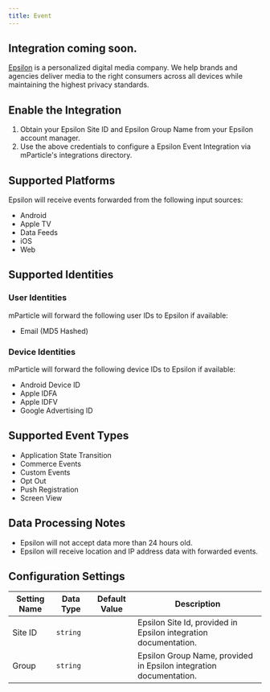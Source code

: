 ```yaml
---
title: Event
---
```


<h2>Integration coming soon.</h2>

[Epsilon](https://us.epsilon.com/) is a personalized digital media company. We help brands and agencies deliver media to the right consumers across all devices while maintaining the highest privacy standards.

## Enable the Integration

1. Obtain your Epsilon Site ID and Epsilon Group Name from your Epsilon account manager.
2. Use the above credentials to configure a Epsilon Event Integration via mParticle's integrations directory.

## Supported Platforms

Epsilon will receive events forwarded from the following input sources:

* Android
* Apple TV
* Data Feeds
* iOS
* Web

## Supported Identities

### User Identities

mParticle will forward the following user IDs to Epsilon if available:

* Email (MD5 Hashed)

### Device Identities

mParticle will forward the following device IDs to Epsilon if available:

* Android Device ID
* Apple IDFA
* Apple IDFV
* Google Advertising ID

## Supported Event Types

* Application State Transition
* Commerce Events
* Custom Events
* Opt Out
* Push Registration
* Screen View

## Data Processing Notes

* Epsilon will not accept data more than 24 hours old.
* Epsilon will receive location and IP address data with forwarded events.

## Configuration Settings


| Setting Name| Data Type | Default Value | Description |
|---|---|---|---|
| Site ID | `string` | <unset> | Epsilon Site Id, provided in Epsilon integration documentation. | 
| Group | `string` | <unset> | Epsilon Group Name, provided in Epsilon integration documentation. |
